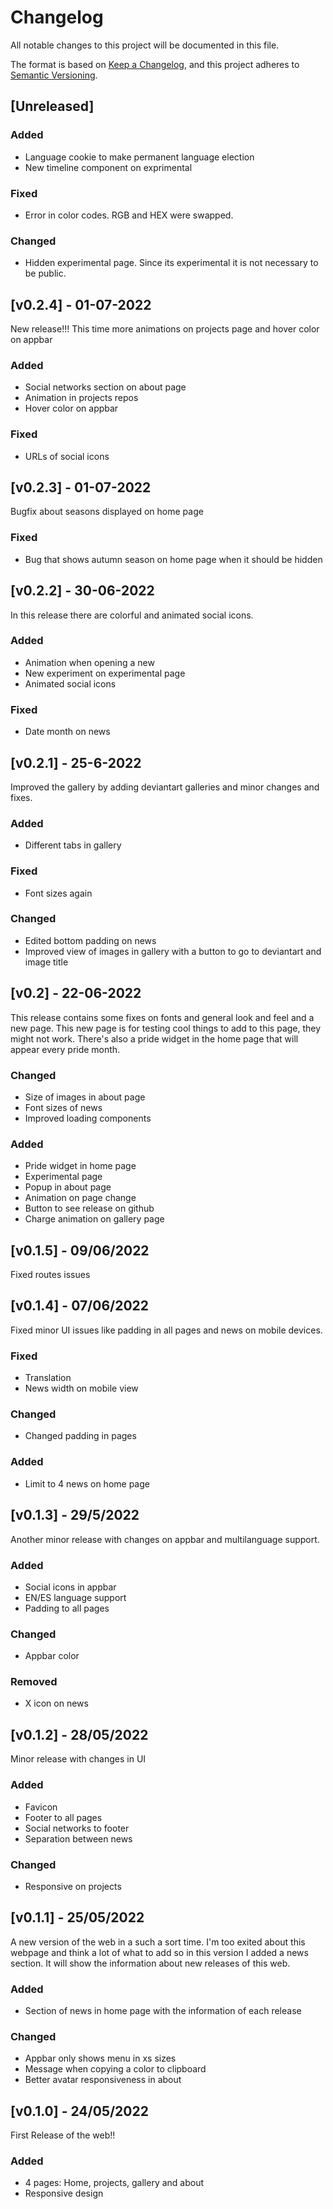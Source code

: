 # Changelog

All notable changes to this project will be documented in this file.

The format is based on [Keep a Changelog](https://keepachangelog.com/en/1.0.0/),
and this project adheres to [Semantic Versioning](https://semver.org/spec/v2.0.0.html).

## [Unreleased]

### Added

- Language cookie to make permanent language election
- New timeline component on exprimental

### Fixed

- Error in color codes. RGB and HEX were swapped.

### Changed
- Hidden experimental page. Since its experimental it is not necessary to be public.

## [v0.2.4] - 01-07-2022

New release!!! This time more animations on projects page and hover color on appbar

### Added

- Social networks section on about page
- Animation in projects repos
- Hover color on appbar

### Fixed

- URLs of social icons

## [v0.2.3] - 01-07-2022

Bugfix about seasons displayed on home page

### Fixed

- Bug that shows autumn season on home page when it should be hidden

## [v0.2.2] - 30-06-2022

In this release there are colorful and animated social icons.

### Added

- Animation when opening a new
- New experiment on experimental page
- Animated social icons

### Fixed

- Date month on news

## [v0.2.1] - 25-6-2022

Improved the gallery by adding deviantart galleries and minor changes and fixes.

### Added

- Different tabs in gallery

### Fixed

- Font sizes again

### Changed

- Edited bottom padding on news
- Improved view of images in gallery with a button to go to deviantart and image title

## [v0.2] - 22-06-2022

This release contains some fixes on fonts and general look and feel and a new page. This new page is for testing cool things to add to this page, they might not work. There's also a pride widget in the home page that will appear every pride month.

### Changed

- Size of images in about page
- Font sizes of news
- Improved loading components

### Added

- Pride widget in home page
- Experimental page
- Popup in about page
- Animation on page change
- Button to see release on github
- Charge animation on gallery page

## [v0.1.5] - 09/06/2022

Fixed routes issues

## [v0.1.4] - 07/06/2022

Fixed minor UI issues like padding in all pages and news on mobile devices.

### Fixed

- Translation
- News width on mobile view

### Changed

- Changed padding in pages

### Added

- Limit to 4 news on home page

## [v0.1.3] - 29/5/2022

Another minor release with changes on appbar and multilanguage support.

### Added

- Social icons in appbar
- EN/ES language support
- Padding to all pages

### Changed

- Appbar color

### Removed

- X icon on news

## [v0.1.2] - 28/05/2022

Minor release with changes in UI

### Added

- Favicon
- Footer to all pages
- Social networks to footer
- Separation between news

### Changed

- Responsive on projects

## [v0.1.1] - 25/05/2022

A new version of the web in a such a sort time. I'm too exited about this webpage and think a lot of what to add so in this version I added a news section.
It will show the information about new releases of this web.

### Added

- Section of news in home page with the information of each release

### Changed

- Appbar only shows menu in xs sizes
- Message when copying a color to clipboard
- Better avatar responsiveness in about

## [v0.1.0] - 24/05/2022

First Release of the web!!

### Added

- 4 pages: Home, projects, gallery and about
- Responsive design
